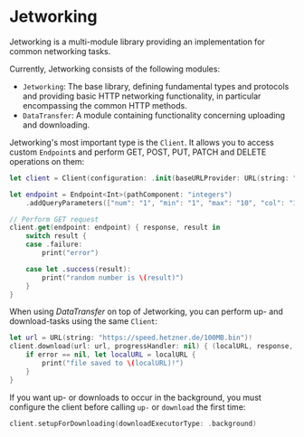 # Jetworking

Jetworking is a multi-module library providing an implementation for common networking tasks.

Currently, Jetworking consists of the following modules:
  - `Jetworking`: The base library, defining fundamental types and protocols and providing basic HTTP networking functionality, in particular encompassing the common HTTP methods.
  - `DataTransfer`: A module containing functionality concerning uploading and downloading.

Jetworking's most important type is the `Client`. It allows you to access custom `Endpoint`s and perform GET, POST, PUT, PATCH and DELETE operations on them:
```swift
let client = Client(configuration: .init(baseURLProvider: URL(string: "https://random.org")!, interceptors: []))

let endpoint = Endpoint<Int>(pathComponent: "integers")
    .addQueryParameters(["num": "1", "min": "1", "max": "10", "col": "1", "base": "10", "format": "plain"])

// Perform GET request
client.get(endpoint: endpoint) { response, result in
    switch result {
    case .failure:
        print("error")

    case let .success(result):
        print("random number is \(result)")
    }
}
```

When using _DataTransfer_ on top of Jetworking, you can perform up- and download-tasks using the same `Client`:
```swift
let url = URL(string: "https://speed.hetzner.de/100MB.bin")!
client.download(url: url, progressHandler: nil) { (localURL, response, error) in
    if error == nil, let localURL = localURL {
        print("file saved to \(localURL)!")
    }
}
```

If you want up- or downloads to occur in the background, you must configure the client before calling `up-` or `download` the first time:
```swift
client.setupForDownloading(downloadExecutorType: .background)
```
